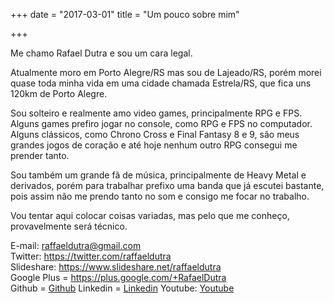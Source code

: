 +++
date = "2017-03-01"
title = "Um pouco sobre mim"

+++

Me chamo Rafael Dutra e sou um cara legal.

Atualmente moro em Porto Alegre/RS mas sou de Lajeado/RS, porém morei quase toda minha vida em uma cidade chamada Estrela/RS, que fica uns 120km de Porto Alegre.

Sou solteiro e realmente amo video games, principalmente RPG e FPS. Alguns games prefiro jogar no console, como RPG e FPS no computador.
Alguns clássicos, como Chrono Cross e Final Fantasy 8 e 9, são meus grandes jogos de coração e até hoje nenhum outro RPG consegui me prender tanto.

Sou também um grande fã de música, principalmente de Heavy Metal e derivados, porém para trabalhar prefixo uma banda que já escutei bastante, pois assim não me prendo
tanto no som e consigo me focar no trabalho.

Vou tentar aqui colocar coisas variadas, mas pelo que me conheço, provavelmente será técnico.

E-mail: <a href="mailto:raffaeldutra@gmail.com?Subject=Contato via site">raffaeldutra@gmail.com</a>  
Twitter: <a href="https://twitter.com/raffaeldutra">https://twitter.com/raffaeldutra</a>  
Slideshare: <a href="https://www.slideshare.net/raffaeldutra">https://www.slideshare.net/raffaeldutra</a>  
Google Plus = <a href="https://plus.google.com/+RafaelDutra">https://plus.google.com/+RafaelDutra</a>  
Github = <a href="https://github.com/raffaeldutra">Github</a>
Linkedin = <a href="https://linkedin.com/in/rafaeldutra">Linkedin</a>
Youtube: <a href="https://youtube.com/raffaeldutra/watch?v=jXqfY0Nn53Q&list=PLZJThJjvPpHlgV4AjZDstipTZhEuV_OIz">Youtube</a>